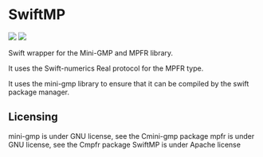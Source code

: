 # SwiftMP

[![](https://img.shields.io/endpoint?url=https%3A%2F%2Fswiftpackageindex.com%2Fapi%2Fpackages%2Fjmgc%2FSwiftMP%2Fbadge%3Ftype%3Dswift-versions)](https://swiftpackageindex.com/jmgc/SwiftMP)
[![](https://img.shields.io/endpoint?url=https%3A%2F%2Fswiftpackageindex.com%2Fapi%2Fpackages%2Fjmgc%2FSwiftMP%2Fbadge%3Ftype%3Dplatforms)](https://swiftpackageindex.com/jmgc/SwiftMP)

Swift wrapper for the Mini-GMP and MPFR library.

It uses the Swift-numerics Real protocol for the MPFR type.

It uses the mini-gmp library to ensure that it can be compiled by the swift package
manager.

## Licensing

mini-gmp is under GNU license, see the Cmini-gmp package
mpfr is under GNU license, see the Cmpfr package
SwiftMP is under Apache license
